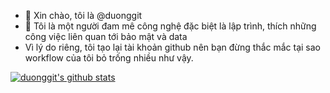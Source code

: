 - 👋 Xin chào, tôi là @duonggit
- 👀 Tôi là một người đam mê công nghệ đặc biệt là lập trình, thích những công việc liên quan tới bảo mật và data
- Vì lý do riêng, tôi tạo lại tài khoản github nên bạn đừng thắc mắc tại sao workflow của tôi bỏ trống nhiều như vậy.

[![duonggit's github stats](https://github-readme-stats.lesongvi.vercel.app/api?username=duonggit&show_icons=true&hide_title=true&count_private=true&include_all_commits=false&hide=stars,issues)](https://github.com/duonggit?tab=repositories)

